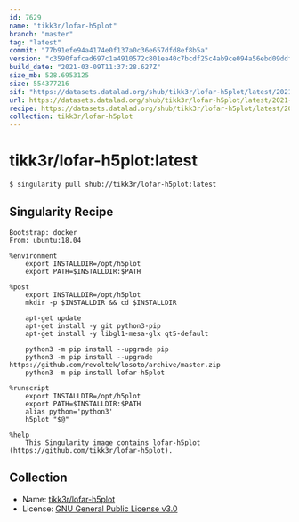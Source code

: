 ```yaml
---
id: 7629
name: "tikk3r/lofar-h5plot"
branch: "master"
tag: "latest"
commit: "77b91efe94a4174e0f137a0c36e657dfd8ef8b5a"
version: "c3590fafcad697c1a4910572c801ea40c7bcdf25c4ab9ce094a56ebd09ddfd65"
build_date: "2021-03-09T11:37:28.627Z"
size_mb: 528.6953125
size: 554377216
sif: "https://datasets.datalad.org/shub/tikk3r/lofar-h5plot/latest/2021-03-09-77b91efe-c3590faf/c3590fafcad697c1a4910572c801ea40c7bcdf25c4ab9ce094a56ebd09ddfd65.sif"
url: https://datasets.datalad.org/shub/tikk3r/lofar-h5plot/latest/2021-03-09-77b91efe-c3590faf/
recipe: https://datasets.datalad.org/shub/tikk3r/lofar-h5plot/latest/2021-03-09-77b91efe-c3590faf/Singularity
collection: tikk3r/lofar-h5plot
---
```


# tikk3r/lofar-h5plot:latest

```bash
$ singularity pull shub://tikk3r/lofar-h5plot:latest
```

## Singularity Recipe

```singularity
Bootstrap: docker
From: ubuntu:18.04

%environment
    export INSTALLDIR=/opt/h5plot
    export PATH=$INSTALLDIR:$PATH

%post
    export INSTALLDIR=/opt/h5plot
    mkdir -p $INSTALLDIR && cd $INSTALLDIR

    apt-get update
    apt-get install -y git python3-pip
    apt-get install -y libgl1-mesa-glx qt5-default

    python3 -m pip install --upgrade pip
    python3 -m pip install --upgrade https://github.com/revoltek/losoto/archive/master.zip
    python3 -m pip install lofar-h5plot

%runscript
    export INSTALLDIR=/opt/h5plot
    export PATH=$INSTALLDIR:$PATH
    alias python='python3'
    h5plot "$@"

%help
    This Singularity image contains lofar-h5plot (https://github.com/tikk3r/lofar-h5plot).
```

## Collection

 - Name: [tikk3r/lofar-h5plot](https://github.com/tikk3r/lofar-h5plot)
 - License: [GNU General Public License v3.0](https://api.github.com/licenses/gpl-3.0)

